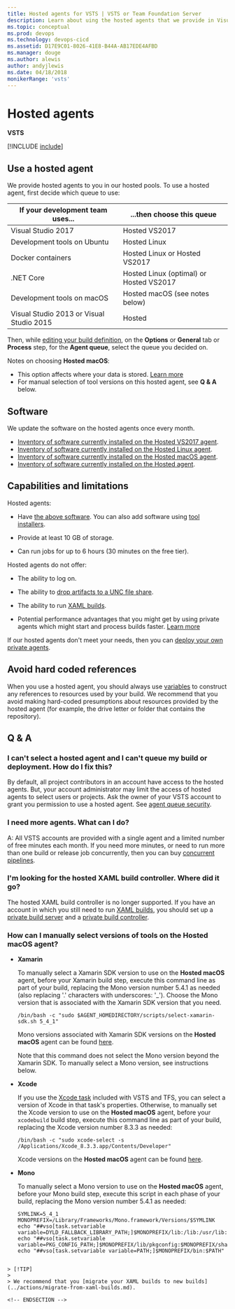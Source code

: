 ```yaml
---
title: Hosted agents for VSTS | VSTS or Team Foundation Server
description: Learn about uing the hosted agents that we provide in Visual Studio Team Services (VSTS) and Team Foundation Server (TFS)
ms.topic: conceptual
ms.prod: devops
ms.technology: devops-cicd
ms.assetid: D17E9C01-8026-41E8-B44A-AB17EDE4AFBD
ms.manager: douge
ms.author: alewis
author: andyjlewis
ms.date: 04/18/2018
monikerRange: 'vsts'
---
```




# Hosted agents

**VSTS**

[!INCLUDE [include](_shared/hosted-agent-intro.md)]

## Use a hosted agent

We provide hosted agents to you in our hosted pools. To use a hosted agent, first decide which queue to use:

| If your development team uses... | ...then choose this queue |
|----------------------------------|---------------------------|
| Visual Studio 2017 | Hosted VS2017 |
| Development tools on Ubuntu | Hosted Linux |
| Docker containers | Hosted Linux or Hosted VS2017 |
| .NET Core | Hosted Linux (optimal) or Hosted VS2017 |
| Development tools on macOS | Hosted macOS (see notes below) |
| Visual Studio 2013 or Visual Studio 2015 | Hosted |

Then, while [editing your build definition](../get-started-designer.md), on the **Options** or **General** tab or **Process** step, for the **Agent queue**, select the queue you decided on.

Notes on choosing **Hosted macOS**:
* This option affects where your data is stored. [Learn more](https://www.microsoft.com/en-us/trustcenter/privacy/vsts-location)
* For manual selection of tool versions on this hosted agent, see **Q & A** below.

<h2 id="software">Software</h2>

We update the software on the hosted agents once every month.

* [Inventory of software currently installed on the Hosted VS2017 agent](https://github.com/Microsoft/vsts-image-generation/blob/master/images/win/Vs2017-Server2016-Readme.md).
* [Inventory of software currently installed on the Hosted Linux agent](https://github.com/Microsoft/vsts-agent-docker/blob/master/ubuntu/16.04/standard/Dockerfile).
* [Inventory of software currently installed on the Hosted macOS agent](https://github.com/Microsoft/vsts-image-generation/blob/master/images/macos/macos-Readme.md).
* [Inventory of software currently installed on the Hosted agent](https://github.com/adventworks/hosted-pool-images/blob/2017.10.02/vs2015-on-windows-2012r2/image.md).

## Capabilities and limitations

Hosted agents:

* Have [the above software](#software). You can also add software using [tool installers](../process/tasks.md#tool-installers).

* Provide at least 10 GB of storage.

* Can run jobs for up to 6 hours (30 minutes on the free tier).

Hosted agents do not offer:

* The ability to log on.

* The ability to [drop artifacts to a UNC file share](../build/artifacts.md#unc-file-share).

* The ability to run [XAML builds](https://msdn.microsoft.com/en-us/library/ms181709%28v=vs.120%29.aspx).

* Potential performance advantages that you might get by using private agents which might start and process builds faster. [Learn more](agents.md#private-agent-performance-advantages)

If our hosted agents don't meet your needs, then you can [deploy your own private agents](agents.md#install).

## Avoid hard coded references

When you use a hosted agent, you should always use [variables](../build/variables.md) to construct any references to resources used by your build. We recommend that you avoid making hard-coded presumptions about resources provided by the hosted agent (for example, the drive letter or folder that contains the repository).

## Q & A
<!-- BEGINSECTION class="md-qanda" -->

### I can't select a hosted agent and I can't queue my build or deployment. How do I fix this?

By default, all project contributors in an account have access to the hosted agents. But, your account administrator may limit the access of hosted agents to select users or projects. Ask the owner of your VSTS account to grant you permission to use a hosted agent. See [agent queue security](pools-queues.md#security).

### I need more agents. What can I do?

A: All VSTS accounts are provided with a single agent and a limited number of free minutes each month. If you need more minutes, or need to run more than one build or release job concurrently, then you can buy [concurrent pipelines](../licensing/concurrent-pipelines-ts.md).

### I'm looking for the hosted XAML build controller. Where did it go?

The hosted XAML build controller is no longer supported. If you have an account in which you still need to run [XAML builds](https://msdn.microsoft.com/en-us/library/ms181709%28v=vs.120%29.aspx), you should set up a [private build server](https://msdn.microsoft.com/en-us/library/ms252495%28v=vs.120%29.aspx) and a [private build controller](https://msdn.microsoft.com/en-us/library/ee330987%28v=vs.120%29.aspx).

### How can I manually select versions of tools on the Hosted macOS agent?
* **Xamarin**

  To manually select a Xamarin SDK version to use on the **Hosted macOS** agent, before your Xamarin build step, execute this command line as part of your build, replacing the Mono version number 5.4.1 as needed (also replacing '.' characters with underscores: '_'). Choose the Mono version that is associated with the Xamarin SDK version that you need.

  `/bin/bash -c "sudo $AGENT_HOMEDIRECTORY/scripts/select-xamarin-sdk.sh 5_4_1"`

  Mono versions associated with Xamarin SDK versions on the **Hosted macOS** agent can be found [here](https://github.com/Microsoft/vsts-image-generation/blob/master/images/macos/macos-Readme.md#xamarin).

  Note that this command does not select the Mono version beyond the Xamarin SDK. To manually select a Mono version, see instructions below.

* **Xcode**

  If you use the [Xcode task](../tasks/build/xcode.md) included with VSTS and TFS, you can select a version of Xcode in that task's properties. Otherwise, to manually set the Xcode version to use on the **Hosted macOS** agent, before your `xcodebuild` build step, execute this command line as part of your build, replacing the Xcode version number 8.3.3 as needed:

  `/bin/bash -c "sudo xcode-select -s /Applications/Xcode_8.3.3.app/Contents/Developer"`

  Xcode versions on the **Hosted macOS** agent can be found [here](https://github.com/Microsoft/vsts-image-generation/blob/master/images/macos/macos-Readme.md#xcode).

* **Mono**

  To manually select a Mono version to use on the **Hosted macOS** agent, before your Mono build step, execute this script in each phase of your build, replacing the Mono version number 5.4.1 as needed:

  ```
  SYMLINK=5_4_1
  MONOPREFIX=/Library/Frameworks/Mono.framework/Versions/$SYMLINK
  echo "##vso[task.setvariable variable=DYLD_FALLBACK_LIBRARY_PATH;]$MONOPREFIX/lib:/lib:/usr/lib:$DYLD_LIBRARY_FALLBACK_PATH"
  echo "##vso[task.setvariable variable=PKG_CONFIG_PATH;]$MONOPREFIX/lib/pkgconfig:$MONOPREFIX/share/pkgconfig:$PKG_CONFIG_PATH"
  echo "##vso[task.setvariable variable=PATH;]$MONOPREFIX/bin:$PATH"
```

> [!TIP]
>
> We recommend that you [migrate your XAML builds to new builds](../actions/migrate-from-xaml-builds.md).

<!-- ENDSECTION -->
